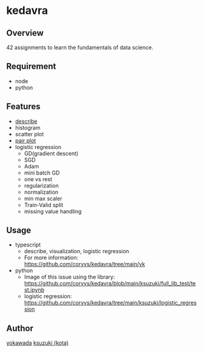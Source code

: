 # kedavra

## Overview

42 assignments to learn the fundamentals of data science.

## Requirement

- node
- python

## Features

- [describe](https://note.nkmk.me/python-pandas-describe/)
- histogram
- scatter plot
- [pair plot](https://note.nkmk.me/python-seaborn-pandas-pairplot/)
- logistic regression
    - GD(gradient descent)
    - SGD
    - Adam
    - mini batch GD
    - one vs rest
    - regularization
    - normalization
    - min max scaler
    - Train-Valid split
    - missing value handling

## Usage

- typescript
    - describe, visualization, logistic regression
    - For more information: https://github.com/corvvs/kedavra/tree/main/yk
- python
    - Image of this issue using the library: https://github.com/corvvs/kedavra/blob/main/ksuzuki/full_lib_test/test.ipynb
    - logistic regression: https://github.com/corvvs/kedavra/tree/main/ksuzuki/logistic_regression

## Author
[yokawada](https://github.com/corvvs)
[ksuzuki (kota)](https://twitter.com/Kotabrog)

